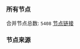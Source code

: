 ### 所有节点
合并节点总数: `5408`
[节点链接](https://github.com/rzhy1/33/raw/master/sub/sub_merge_base64.txt)

### 节点来源
